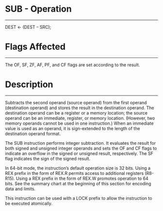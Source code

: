 # SUB - Operation
-----------------------------------------------------------------------------------------------------------------------

DEST ← (DEST – SRC);

# Flags Affected
-----------------------------------------------------------------------------------------------------------------------
The OF, SF, ZF, AF, PF, and CF flags are set according to the result.

# Description
-----------------------------------------------------------------------------------------------------------------------
Subtracts the second operand (source operand) from the first operand (destination operand) and stores the result in the destination 
operand. The destination operand can be a register or a memory location; the source operand can be an immediate, register, or memory 
location. (However, two memory operands cannot be used in one instruction.) When an immediate value is used as an operand, it 
is sign-extended to the length of the destination operand format.

The SUB instruction performs integer subtraction. It evaluates the result for both signed and unsigned integer operands and sets the 
OF and CF flags to indicate an overflow in the signed or unsigned result, respectively. The SF flag indicates the sign of the signed 
result.

In 64-bit mode, the instruction’s default operation size is 32 bits. Using a REX prefix in the form of REX.R permits access to 
additional registers (R8-R15). Using a REX prefix in the form of REX.W promotes operation to 64 bits. See the summary chart at the 
beginning of this section for encoding data and limits.

This instruction can be used with a LOCK prefix to allow the instruction to be executed atomically.